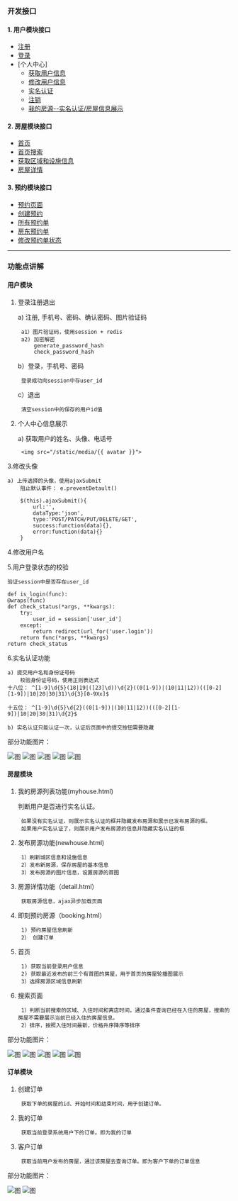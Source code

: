 
### 开发接口

#### 1. 用户模块接口
  - [注册](docs/user/user_register.md)
  - [登录](docs/user/user_login.md)
  - [个人中心]
	  - [获取用户信息](docs/user/user_get_msg.md)
	  - [修改用户信息](docs/user/user_put_msg.md)
	  - [实名认证](docs/user/user_auth.md)
	  - [注销](docs/user/user_logout.md)
	  - [我的房源--实名认证/房屋信息展示](docs/house/auth_myhouse.md)
	  

#### 2. 房屋模块接口

  - [首页](docs/house/index.md)
  - [首页搜索](docs/house/search.md)
  - [获取区域和设施信息](docs/house/area_facility.md)
  - [房屋详情](docs/house/detail.md)

#### 3. 预约模块接口

  - [预约页面](docs/order/order.md)
  - [创建预约](docs/order/create_order.md)
  - [所有预约单](docs/order/allorders.md)
  - [房东预约单](docs/order/lorders.md)
  - [修改预约单状态](docs/order/changeorder.md)

***

### 功能点讲解

#### 用户模块

1. 登录注册退出

	a) 注册, 手机号、密码、确认密码、图片验证码

		a1）图片验证码，使用session + redis
		a2) 加密解密
			generate_password_hash
			check_password_hash
	b）登录，手机号、密码

		登录成功向session中存user_id
	c）退出

		清空session中的保存的用户id值

2. 个人中心信息展示

	a) 获取用户的姓名、头像、电话号

		<img src="/static/media/{{ avatar }}">

3.修改头像

	a) 上传选择的头像，使用ajaxSubmit
		阻止默认事件： e.preventDetault()

		$(this).ajaxSubmit(){
			url:'',
			dataType:'json',
			type:'POST/PATCH/PUT/DELETE/GET',
			success:function(data){},
			error:function(data){}
		}

4.修改用户名


5.用户登录状态的校验

	验证session中是否存在user_id

	def is_login(func):
    @wraps(func)
    def check_status(*args, **kwargs):
        try:
            user_id = session['user_id']
        except:
            return redirect(url_for('user.login'))
        return func(*args, **kwargs)
    return check_status

6.实名认证功能

	a) 提交用户名和身份证号码
		校验身份证号码，使用正则表达式
	十八位： ^[1-9]\d{5}(18|19|([23]\d))\d{2}((0[1-9])|(10|11|12))(([0-2][1-9])|10|20|30|31)\d{3}[0-9Xx]$

	十五位： ^[1-9]\d{5}\d{2}((0[1-9])|(10|11|12))(([0-2][1-9])|10|20|30|31)\d{2}$
	
	b) 实名认证只能认证一次，认证后页面中的提交按钮需要隐藏

部分功能图片：

![图](static/intro_images/aj_user_register.png)
![图](static/intro_images/aj_user_login.png)
![图](static/intro_images/aj_user_my.png)
![图](static/intro_images/aj_user_profile.png)
![图](static/intro_images/aj_user_auth.png)


#### 房屋模块

1. 我的房源列表功能(myhouse.html)

	判断用户是否进行实名认证。

		如果没有实名认证，则展示实名认证的框并隐藏发布房源和展示已发布房源的框。
		如果用户实名认证了，则展示用户发布房源的信息并隐藏实名认证的框


2. 发布房源功能(newhouse.html)

		1）刷新城区信息和设施信息
		2）发布新房源，保存房屋的基本信息
		3）发布房源的图片信息，设置房源的首图 

3. 房源详情功能（detail.html）

		获取房源信息，ajax异步加载页面

4. 即刻预约房源（booking.html）
	
		1) 预约房屋信息刷新
		2） 创建订单

5. 首页
		
		1) 获取当前登录用户信息
		2) 获取最近发布的前三个有首图的房屋，用于首页的房屋轮播图展示
		3）选择房源区域信息刷新

6. 搜索页面

		1）判断当前搜索的区域、入住时间和离店时间，通过条件查询已经在入住的房屋，搜索的房屋不需要展示当前已经入住的房屋信息。
		2）排序，按照入住时间最新，价格升序降序等排序


部分功能图片：

![图](static/intro_images/aj_house_index.png)
![图](static/intro_images/aj_house_search.png)
![图](static/intro_images/aj_house_muhouse.png)
![图](static/intro_images/aj_house_detail.png)
![图](static/intro_images/aj_house_booking.png)


#### 订单模块

1. 创建订单

		获取下单的房屋的id、开始时间和结束时间，用于创建订单。
	
2. 我的订单
	
		获取当前登录系统用户下的订单。即为我的订单

3. 客户订单

		获取当前用户发布的房屋，通过该房屋去查询订单。即为客户下单的订单信息


部分功能图片：

![图](static/intro_images/aj_house_orders.png)
![图](static/intro_images/aj_house_lorders.png)